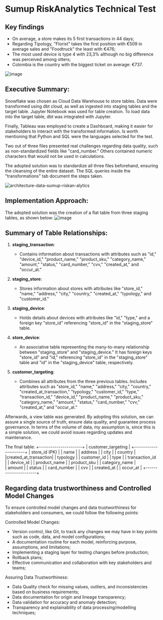 # Sumup RiskAnalytics Technical Test

Key findings
---------------------------------------------------------------------------
- On average, a store makes its 5 first transactions in 44 days;
- Regarding Tipology, "Florist" takes the first position with €509 in average sales and "Foodtruck" the least with €476;
- The most used device is type 4 with 23,3% although no big difference was perceived among otters;
- Colombia is the country with the biggest ticket on average: €737.
  
![image](https://github.com/raphaelroosewelt/SumupRiskAnalytics/assets/140111797/c7517f45-9a92-415c-a697-0025534f750d)

Executive Summary:
--------------------------------------------------------------------------
Snowflake was chosen as Cloud Data Warehouse to store tables. Data were transformed using dbt cloud, as well as ingested into staging tables and the target table. Jupyter Notebook was used for table creation. To load data into the target table, dbt was integrated with Jupyter. 

Finally, Tableau was employed to create a Dashboard, making it easier for stakeholders to interact with the transformed information. Is worth mentioning that Python and SQL were the languages selected for the test.

Two out of three files presented real challenges regarding data quality, such as non-standardized fields like "card_number." Others contained numeric characters that would not be used in calculations. 

The adopted solution was to standardize all three files beforehand, ensuring the cleansing of the entire dataset. The SQL queries inside the "transformations" tab document the steps taken.

![architecture-data-sumup-riskan-alytics](https://github.com/raphaelroosewelt/SumupRiskAnalytics/assets/140111797/2dd22402-d230-4037-b971-7c3787dda1c8)

Implementation Approach:
---------------------------------------------------------------------------
The adopted solution was the creation of a flat table from three staging tables, as shown below: 
![image](https://github.com/raphaelroosewelt/SumupRiskAnalytics/assets/140111797/ca94e1f2-598c-4900-8ff2-219a34c4f8da)

Summary of Table Relationships:
---------------------------------------------------------------------------

1. **staging_transaction**:
   - Contains information about transactions with attributes such as "id," "device_id," "product_name," "product_sku," "category_name," "amount," "status," "card_number," "cvv," "created_at," and "occur_at."

2. **staging_store**:
   - Stores information about stores with attributes like "store_id," "name," "address," "city," "country," "created_at," "typology," and "customer_id."

3. **staging_device**:
   - Holds details about devices with attributes like "id," "type," and a foreign key "store_id" referencing "store_id" in the "staging_store" table.

4. **store_device**:
   - An associative table representing the many-to-many relationship between "staging_store" and "staging_device." It has foreign keys "store_id" and "id," referencing "store_id" in the "staging_store" table and "id" in the "staging_device" table, respectively.

5. **customer_targeting**:
   - Combines all attributes from the three previous tables. Includes attributes such as "store_id," "name," "address," "city," "country," "created_at_transaction," "typology," "customer_id," "type," "transaction_id," "device_id," "product_name," "product_sku," "category_name," "amount," "status," "card_number," "cvv," "created_at," and "occur_at."

Afterwards, a view table was generated. By adopting this solution, we can assure a single source of truth, ensure data quality, and guarantee process governance. In terms of the volume of data, my assumption is, since this is a simple solution, we could avoid issues regarding updates and maintenance. 

The final table: 
+----------------------+
| customer_targeting   |
+----------------------+
| store_id (PK)        |
| name                 |
| address              |
| city                 |
| country              |
|created_at_transaction|
| typology             |
| customer_id          |
| type                 |
| transaction_id       |
| device_id            |
| product_name         |
| product_sku          |
| category_name        |  
| amount               |
| status               |
| card_number          |
| cvv                  |
| created_at           |
| occur_at             |
+----------------------+

Regarding  data trustworthiness and Controlled Model Changes
---------------------------------------------------------------------------
To ensure controlled model changes and data trustworthiness for stakeholders and consumers, we could follow the following points:

Controlled Model Changes:
- Version control, like Git, to track any changes we may have in key points such as code, data, and model configurations;
- A documentation routine for each model, reinforcing purpose, assumptions, and limitations;
- Implementing a staging layer for testing changes before production;
- Rollback plans;
- Effective communication and collaboration with key stakeholders and teams;

Assuring Data Trustworthiness:
- Data Quality check for missing values, outliers, and inconsistencies based on business requirements;
- Data documentation for origin and lineage transparency;
- Data validation for accuracy and anomaly detection;
- Transparency and explainability of data processing/modelling techniques;
